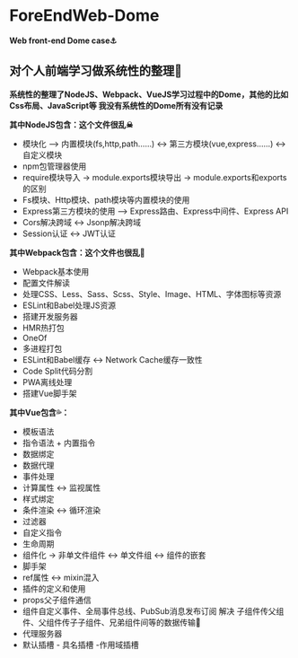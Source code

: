 # ForeEndWeb-Dome
**Web front-end Dome case⚓**
## 对个人前端学习做系统性的整理🎃
**系统性的整理了NodeJS、Webpack、VueJS学习过程中的Dome，其他的比如Css布局、JavaScript等 我没有系统性的Dome所有没有记录**
  
**其中NodeJS包含：这个文件很乱☠**
  - 模块化 --> 内置模块(fs,http,path……) <-> 第三方模块(vue,express……) <-> 自定义模块
  - npm包管理器使用
  - require模块导入 -> module.exports模块导出 -> module.exports和exports的区别
  - Fs模块、Http模块、path模块等内置模块的使用
  - Express第三方模块的使用 --> Express路由、Express中间件、Express API
  - Cors解决跨域 <-> Jsonp解决跨域
  - Session认证 <-> JWT认证
  
  **其中Webpack包含：这个文件也很乱💫**
  - Webpack基本使用
  - 配置文件解读
  - 处理CSS、Less、Sass、Scss、Style、Image、HTML、字体图标等资源
  - ESLint和Babel处理JS资源
  - 搭建开发服务器
  - HMR热打包
  - OneOf
  - 多进程打包
  - ESLint和Babel缓存 <-> Network Cache缓存一致性
  - Code Split代码分割
  - PWA离线处理
  - 搭建Vue脚手架

**其中Vue包含💦：**
  - 模板语法
  - 指令语法 + 内置指令
  - 数据绑定
  - 数据代理
  - 事件处理
  - 计算属性 <-> 监视属性
  - 样式绑定
  - 条件渲染 <-> 循环渲染
  - 过滤器
  - 自定义指令
  - 生命周期
  - 组件化 -> 非单文件组件 <-> 单文件组 <-> 组件的嵌套
  - 脚手架
  - ref属性 <-> mixin混入
  - 插件的定义和使用
  - props父子组件通信
  - 组件自定义事件、全局事件总线、PubSub消息发布订阅 解决 子组件传父组件、父组件传子子组件、兄弟组件间等的数据传输🚨
  - 代理服务器
  - 默认插槽 - 具名插槽 -作用域插槽
  
  

